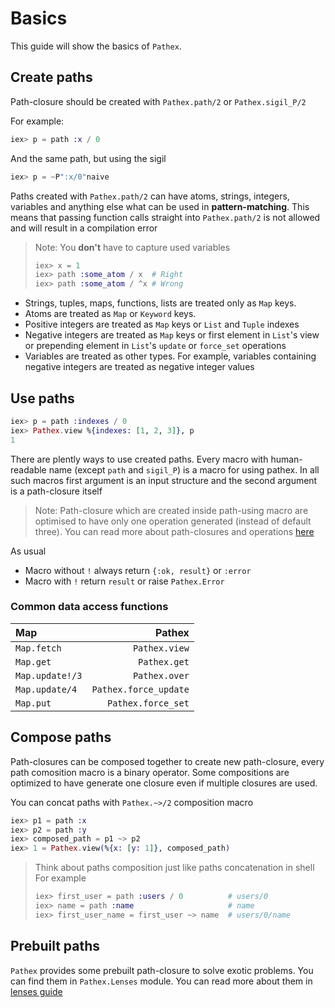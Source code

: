 # Basics

This guide will show the basics of `Pathex`.

## Create paths

Path-closure should be created with `Pathex.path/2` or `Pathex.sigil_P/2`

For example:
```elixir
iex> p = path :x / 0
```

And the same path, but using the sigil
```elixir
iex> p = ~P":x/0"naive
```

Paths created with `Pathex.path/2` can have atoms, strings, integers, variables
and anything else what can be used in **pattern-matching**. This means that passing
function calls straight into `Pathex.path/2` is not allowed and will result in a compilation error

> Note:
> You **don't** have to capture used variables
> ```elixir
> iex> x = 1
> iex> path :some_atom / x  # Right
> iex> path :some_atom / ^x # Wrong
> ```


* Strings, tuples, maps, functions, lists are treated only as `Map` keys.
* Atoms are treated as `Map` or `Keyword` keys.
* Positive integers are treated as `Map` keys or `List` and `Tuple` indexes
* Negative integers are treated as `Map` keys or first element in `List`'s view or
  prepending element in `List`'s `update` or `force_set` operations
* Variables are treated as other types. For example, variables containing negative integers
  are treated as negative integer values


## Use paths

```elixir
iex> p = path :indexes / 0
iex> Pathex.view %{indexes: [1, 2, 3]}, p
1
```

There are plently ways to use created paths. Every macro with human-readable name
(except `path` and `sigil_P`) is a macro for using pathex. In all such macros
first argument is an input structure and the second argument is a path-closure itself

> Note:
> Path-closure which are created inside path-using macro are optimised to have
> only one operation generated (instead of default three).
> You can read more about path-closures and operations [here](path.md)

As usual
* Macro without `!` always return `{:ok, result}` or `:error`
* Macro with `!` return `result` or raise `Pathex.Error`

### Common data access functions

| Map             | Pathex                |
|:----------------|----------------------:|
| `Map.fetch`     | `Pathex.view`         |
| `Map.get`       | `Pathex.get`          |
| `Map.update!/3` | `Pathex.over`         |
| `Map.update/4`  | `Pathex.force_update` |
| `Map.put`       | `Pathex.force_set`    |

## Compose paths

Path-closures can be composed together to create new path-closure,
every path comosition macro is a binary operator. Some compositions
are optimized to have generate one closure even if multiple closures
are used.

You can concat paths with `Pathex.~>/2` composition macro
```elixir
iex> p1 = path :x
iex> p2 = path :y
iex> composed_path = p1 ~> p2
iex> 1 = Pathex.view(%{x: [y: 1]}, composed_path)
```

> Think about paths composition just like paths concatenation in shell  
> For example  
> ```elixir
> iex> first_user = path :users / 0          # users/0
> iex> name = path :name                     # name
> iex> first_user_name = first_user ~> name  # users/0/name
> ```

## Prebuilt paths

`Pathex` provides some prebuilt path-closure to solve exotic problems. You
can find them in `Pathex.Lenses` module. You can read more about them in [lenses guide](lenses.md)
